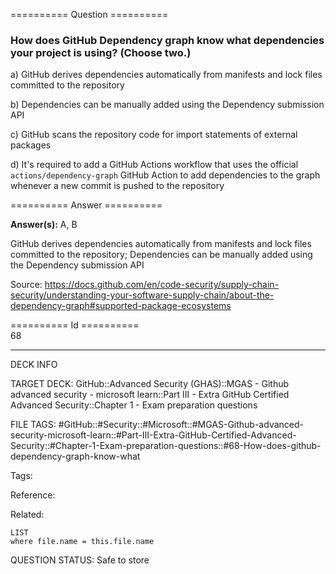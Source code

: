 ========== Question ==========  

### How does GitHub Dependency graph know what dependencies your project is using? (Choose two.)

a) GitHub derives dependencies automatically from manifests and lock files committed to the repository

b) Dependencies can be manually added using the Dependency submission API

c) GitHub scans the repository code for import statements of external packages

d) It's required to add a GitHub Actions workflow that uses the official `actions/dependency-graph` GitHub Action to add dependencies to the graph whenever a new commit is pushed to the repository  

========== Answer ==========  

**Answer(s):** A, B

GitHub derives dependencies automatically from manifests and lock files committed to the repository; Dependencies can be manually added using the Dependency submission API

Source: https://docs.github.com/en/code-security/supply-chain-security/understanding-your-software-supply-chain/about-the-dependency-graph#supported-package-ecosystems

========== Id ==========  
68

---

DECK INFO

TARGET DECK: GitHub::Advanced Security (GHAS)::MGAS - Github advanced security - microsoft learn::Part III - Extra GitHub Certified Advanced Security::Chapter 1 - Exam preparation questions

FILE TAGS: #GitHub::#Security::#Microsoft::#MGAS-Github-advanced-security-microsoft-learn::#Part-III-Extra-GitHub-Certified-Advanced-Security::#Chapter-1-Exam-preparation-questions::#68-How-does-github-dependency-graph-know-what

Tags:

Reference:

Related:

```dataview
LIST
where file.name = this.file.name
```

QUESTION STATUS: Safe to store
